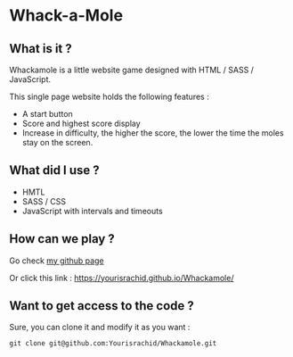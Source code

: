 # Whack-a-Mole

## What is it ?

Whackamole is a little website game designed with HTML / SASS / JavaScript.

This single page website holds the following features :

- A start button
- Score and highest score display
- Increase in difficulty, the higher the score, the lower the time the moles stay on the screen.

## What did I use ?

- HMTL
- SASS / CSS
- JavaScript with intervals and timeouts


## How can we play ?

Go check [my github page](https://yourisrachid.github.io/Whackamole/)

Or click this link : https://yourisrachid.github.io/Whackamole/


## Want to get access to the code ?

Sure, you can clone it and modify it as you want :

```
git clone git@github.com:Yourisrachid/Whackamole.git
```



